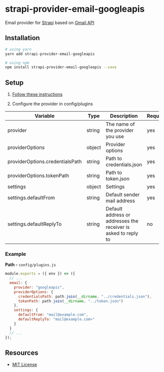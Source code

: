 # strapi-provider-email-googleapis

Email provider for [Strapi](https://github.com/strapi/strapi) based on [Gmail API](https://developers.google.com/gmail/api)

## Installation

```bash
# using yarn
yarn add strapi-provider-email-googleapis

# using npm
npm install strapi-provider-email-googleapis --save
```

## Setup

1. [Follow these instructions](https://developers.google.com/gmail/api/quickstart/nodejs)

2. Configure the provider in config/plugins

| Variable                        | Type   | Description                                                    | Required | Default              |
| ------------------------------- | ------ | -------------------------------------------------------------- | -------- | -------------------- |
| provider                        | string | The name of the provider you use                               | yes      |                      |
| providerOptions                 | object | Provider options                                               | yes      |                      |
| providerOptions.credentialsPath | string | Path to credentials.json                                       | yes      |                      |
| providerOptions.tokenPath       | string | Path to token.json                                             | yes      |                      |
| settings                        | object | Settings                                                       | yes      |                      |
| settings.defaultFrom            | string | Default sender mail address                                    | yes      |                      |
| settings.defaultReplyTo         | string | Default address or addresses the receiver is asked to reply to | no       | settings.defaultFrom |

### Example

**Path -** `config/plugins.js`

```js
module.exports = ({ env }) => ({
  // ...
  email: {
    provider: "googleapis",
    providerOptions: {
      credentialsPath: path.join(__dirname, "../credentials.json"),
      tokenPath: path.join(__dirname, "../token.json")
    },
    settings: {
      defaultFrom: "mail@example.com",
      defaultReplyTo: "mail@example.com>"
    }
  }
  // ...
});
```

## Resources

- [MIT License](LICENSE.md)
